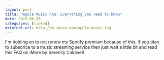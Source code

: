 ```yaml
---
layout: post
title: "Apple Music FAQ: Everything you need to know"
date: 2015-06-28
categories: [linked]
external-url: http://m.imore.com/apple-music-faq
---
```


I'm holding on to not renew my Spotify premium because of this. If you plan to subscrice to a music streaming service then just wait a little bit and read this FAQ on iMore by Serenity Caldwell